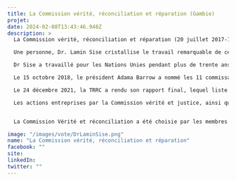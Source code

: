 ```yaml
---
title: La Commission vérité, réconciliation et réparation (Gambie)
projet: 
date: 2024-02-08T13:43:46.948Z
description: >
  La Commission vérité, réconciliation et réparation (20 juillet 2017-15 octobre 2018) mise en place en décembre 2017 avait pour objectif principal d’établir un bilan historique impartial des violations des droits humains commises entre juillet 1994 et janvier 2017 sous la présidence de Yahya Jammeh. Elle était également chargée de retracer le sort des victimes disparues et d'accorder des réparations aux victimes lorsque nécessaires, et prévenir la répétition des violations en formulant des recommandations pour créer des mécanismes de prévention adaptés, incluant des réformes institutionnelles et légales. 

  Une personne, Dr. Lamin Sise cristallise le travail remarquable de cette commission dont il deviendra le président, en 2021. Il est né et a grandi en Gambie. De 2008 à 2011, Dr Sise a été assistant exécutif, conseiller principal et confident proche de feu le Secrétaire général Kofi Annan (diplomate ghanéen, ancien secrétaire général des Nations unies);

  Dr Sise a travaillé pour les Nations Unies pendant plus de trente ans. Au cours des vingt-cinq dernières années, 

  Le 15 octobre 2018, le président Adama Barrow a nommé les 11 commissaires de la Commission Vérité, Réconciliation et Réparation (TRRC), qui ont prêté serment. La Commission a commencé ses audiences le 7 janvier 2019 et a soumis son rapport provisoire au gouvernement le 29 avril 2020.

  Le 24 décembre 2021, la TRRC a rendu son rapport final, lequel liste les noms de nombreuses personnes soupçonnées d'avoir perpétré des atrocités sous l'ère Jammeh. Par la suite, en 2022, un Livre blanc de la société civile sur le rapport et les recommandations de la TRRC a été également produit par le Groupe de travail des OSC sur la justice transitionnelle.

  Les actions entreprises par la Commission vérité et justice, ainsi que le début des réparations pour les crimes commis sous Jammeh, méritent une attention particulière. Le régime post-Yaya Jammeh a également mis en œuvre des initiatives positives, notamment l'exigence du respect des procédures d'équité avant le licenciement d'une personne de la fonction publique sur recommandation de la Commission Vérité et Réconciliation. La ratification des traités, la régularité de la soumission des rapports périodiques, et l'acceptation et la mise en œuvre de nombreuses recommandations soulignent les efforts en faveur des réformes de gouvernance et de l'état de droit.


  La Commission Vérité et réconciliation a été choisie par les membres du jury pour l’application du chapitre des Réformes de gouvernance et Etat de droit dont l’article 11 établit que : “Les Etats parties s’engagent à élaborer les cadres législatif et politique nécessaires à l’instauration et au renforcement de la culture, de la démocratie et de la paix”. Tandis que l’article 4-1 stipule que : “Les Etats parties prennent l’engagement de promouvoir la démocratie, le principe de l’Etat de droit et les droits de l’Homme”. 

image: "/images/vote/DrLaminSise.png"
name: "La Commission vérité, réconciliation et réparation"
facebook: ""
site: 
linkedIn: 
twitter: ""
---
```

